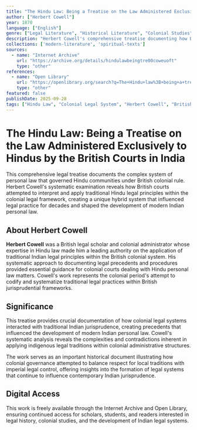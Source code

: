 ```yaml
---
title: "The Hindu Law: Being a Treatise on the Law Administered Exclusively to Hindus by the British Courts in India"
author: ["Herbert Cowell"]
year: 1870
language: ["English"]
genre: ["Legal Literature", "Historical Literature", "Colonial Studies"]
description: "Herbert Cowell's comprehensive treatise documenting how British colonial courts interpreted and applied Hindu legal principles in 19th-century India. This important legal work provides critical insights into the colonial administration of personal law and the complex intersection between traditional Hindu jurisprudence and British legal systems."
collections: ['modern-literature', 'spiritual-texts']
sources:
  - name: "Internet Archive"
    url: "https://archive.org/details/hindulawbeingtre00coweuoft"
    type: "other"
references:
  - name: "Open Library"
    url: "https://openlibrary.org/search?q=The+Hindu+law%3B+being+a+treatise+on+the+law+administered+exclusively+to+Hindus+by+the+British+courts+in+India&mode=everything"
    type: "other"
featured: false
publishDate: 2025-09-28
tags: ["Hindu Law", "Colonial Legal System", "Herbert Cowell", "British India", "Personal Law", "Legal History", "Colonial Administration", "Traditional Jurisprudence", "Court Procedures", "Legal Treatise", "19th Century Law"]
---
```


# The Hindu Law: Being a Treatise on the Law Administered Exclusively to Hindus by the British Courts in India

This comprehensive legal treatise documents the complex system of personal law that governed Hindu communities under British colonial rule. Herbert Cowell's systematic examination reveals how British courts attempted to interpret and apply traditional Hindu legal principles within the colonial legal framework, creating a unique hybrid system that influenced legal practice for decades and shaped the development of modern Indian personal law.

## About Herbert Cowell

**Herbert Cowell** was a British legal scholar and colonial administrator whose expertise in Hindu law made him a leading authority on the application of traditional Indian legal principles within the British colonial system. His systematic approach to documenting legal precedents and procedures provided essential guidance for colonial courts dealing with Hindu personal law matters. Cowell's work represents the colonial period's attempt to codify and systematize traditional legal practices within British jurisprudential frameworks.

## Significance

This treatise provides crucial documentation of how colonial legal systems interacted with traditional Indian jurisprudence, creating precedents that influenced the development of modern Indian personal law. Cowell's systematic analysis reveals the complexities and contradictions inherent in applying indigenous legal traditions within colonial administrative structures.

The work serves as an important historical document illustrating how colonial governance attempted to balance respect for local traditions with imperial legal control, offering insights into the formation of legal systems that continue to influence contemporary Indian jurisprudence.

## Digital Access

This work is freely available through the Internet Archive and Open Library, ensuring continued access for scholars, students, and readers interested in legal history, colonial studies, and the development of Indian legal systems.